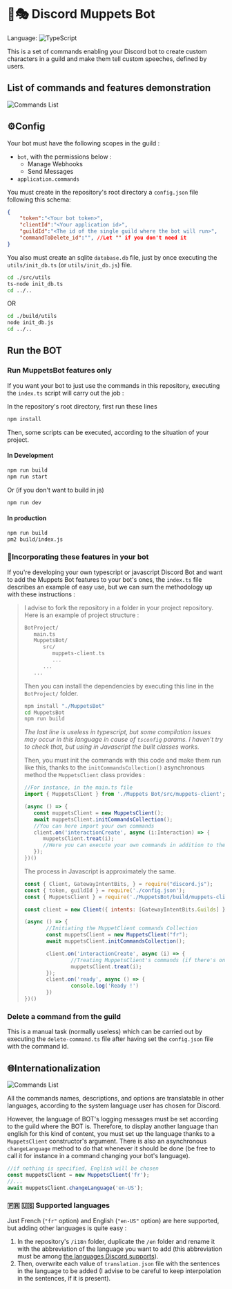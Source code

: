# 🤖🎭 Discord Muppets Bot

Language: ![TypeScript](https://img.shields.io/badge/TypeScript-black?style=flat&logo=typescript)

This is a set of commands enabling your Discord bot to create custom characters in a guild and make them tell custom speeches, defined by users.

## List of commands and features demonstration

![Commands List](./assets/commands_screenshot.png)

## ⚙Config

Your bot must have the following scopes in the guild :

- `bot`, with the permissions below :
  - Manage Webhooks
  - Send Messages
- `application.commands`

You must create in the repository's root directory a `config.json` file following this schema:

```json
{
    "token":"<Your bot token>",
    "clientId":"<Your application id>",
    "guildId":"<The id of the single guild where the bot will run>",
    "commandToDelete_id":"", //Let "" if you don't need it
}
```

You also must create an sqlite `database.db` file, just by once executing the `utils/init_db.ts` (or `utils/init_db.js`) file.

```bash
cd ./src/utils
ts-node init_db.ts
cd ../..
```

OR

```bash
cd ./build/utils
node init_db.js
cd ../..
```

## Run the BOT

### Run MuppetsBot features only

If you want your bot to just use the commands in this repository, executing the `index.ts` script will carry out the job :

In the repository's root directory, first run these lines

```bash
npm install
```

Then, some scripts can be executed, according to the situation of your project.

#### In Development
  
  ```bash
  npm run build
  npm run start
  ```
  
  Or (if you don't want to build in js)
  
  ```bash
  npm run dev
  ```
  
#### In production

  ```bash
  npm run build
  pm2 build/index.js
  ```

### 🧩Incorporating these features in your bot

If you're developing your own typescript or javascript Discord Bot and want to add the Muppets Bot features to your bot's ones, the `index.ts` file describes an example of easy use, but we can sum the methodology up with these instructions :

> I advise to fork the repository in a folder in your project repository. Here is an example of project structure :  
>
> ```bash
> BotProject/
>    main.ts
>    MuppetsBot/
>       src/
>          muppets-client.ts
>          ...
>       ...
>    ...
> ```
>
> Then you can install the dependencies by executing this line in the `BotProject/` folder.
>
> ```bash
> npm install "./MuppetsBot"
> cd MuppetsBot
> npm run build
> ```
>
> *The last line is useless in typescript, but some compilation issues may occur in this language in cause of `tsconfig` params. I haven't try to check that, but using in Javascript the built classes works.*
>
> Then, you must init the commands with this code and make them run like this, thanks to the `initCommandsCollection()` asynchronous method the `MuppetsClient` class provides :
>
> ```ts
> //For instance, in the main.ts file
> import { MuppetsClient } from './Muppets Bot/src/muppets-client';
>
> (async () => {
>    const muppetsClient = new MuppetsClient();
>    await muppetsClient.initCommandsCollection();
>    //You can here import your own commands
>    client.on('interactionCreate', async (i:Interaction) => {
>       muppetsClient.treat(i);
>       //Here you can execute your own commands in addition to the muppetsClient's ones
>    });
> })()
> ```
>
> The process in Javascript is approximately the same.
>
> ```js
> const { Client, GatewayIntentBits, } = require("discord.js");
> const { token, guildId } = require('./config.json');
> const { MuppetsClient } = require('./MuppetsBot/build/muppets-client');
>
> const client = new Client({ intents: [GatewayIntentBits.Guilds] });
>
> (async () => {
>        //Initiating the MuppetClient commands Collection
>        const muppetsClient = new MuppetsClient("fr");
>        await muppetsClient.initCommandsCollection();
>
>        client.on('interactionCreate', async (i) => {
>                //Treating MuppetsClient's commands (if there's one to be treated)
>                muppetsClient.treat(i);
>        });
>        client.on('ready', async () => {
>                console.log('Ready !')
>        })
> })()
> ```

### Delete a command from the guild

This is a manual task (normally useless) which can be carried out by executing the `delete-command.ts` file after having set the `config.json` file with the command id.

## 🌐Internationalization

![Commands List](./assets/internationalization_demo.png)

All the commands names, descriptions, and options are translatable in other languages, according to the system language user has chosen for Discord.

However, the language of BOT's logging messages must be set according to the guild where the BOT is. Therefore, to display another language than english for this kind of content, you must set up the language thanks to a `MuppetsClient` constructor's argument. There is also an asynchronous `changeLanguage` method to do that whenever it should be done (be free to call it for instance in a command changing your bot's language).

```ts
//if nothing is specified, English will be chosen
const muppetsClient = new MuppetsClient('fr');
//...
await muppetsClient.changeLanguage('en-US');
```

### 🇫🇷 🇺🇸 Supported languages

Just French (`"fr"` option) and English (`"en-US"` option) are here supported, but adding other languages is quite easy :

1. In the repository's `/i18n` folder, duplicate the `/en` folder and rename it with the abbreviation of the language you want to add (this abbreviation must be among [the languages Discord supports](https://discord.com/developers/docs/reference#locales)).
2. Then, overwrite each value of `translation.json` file with the sentences in the language to be added (I advise to be careful to keep interpolation in the sentences, if it is present).

